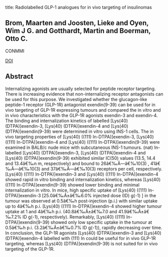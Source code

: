title: Radiolabelled GLP-1 analogues for in vivo targeting of insulinomas

## Brom, Maarten and Joosten, Lieke and Oyen, Wim J G. and Gotthardt, Martin and Boerman, Otto C.
CONMMI

<a href="https://doi.org/10.1002/cmmi.475">DOI</a>

## Abstract
Internalizing agonists are usually selected for peptide receptor targeting. There is increasing evidence that non-internalizing receptor antagonists can be used for this purpose. We investigated whether the glucagon-like peptide-1 receptor (GLP-1R) antagonist exendin(9-39) can be used for in vivo targeting of GLP-1R expressing tumours and compared the in vitro and in vivo characteristics with the GLP-1R agonists exendin-3 and exendin-4. The binding and internalization kinetics of labelled [Lys(40) (DTPA)]exendin-3, [Lys(40) (DTPA)]exendin-4 and [Lys(40) (DTPA)]exendin(9-39) were determined in vitro using INS-1 cells. The in vivo targeting properties of [Lys(40) ((111) In-DTPA)]exendin-3, [Lys(40) ((111) In-DTPA)]exendin-4 and [Lys(40) ((111) In-DTPA)]exendin(9-39) were examined in BALB/c nude mice with subcutaneous INS-1 tumours. (nat) In-labelled [Lys(40) (DTPA)]exendin-3, [Lys(40) (DTPA)]exendin-4 and [Lys(40) (DTPA)]exendin(9-39) exhibited similar IC(50) values (13.5, 14.4 and 13.4â€‰n m, respectively) and bound to 26â€‰Ã—â€‰10(3) , 41â€‰Ã—â€‰10(3) and 37â€‰Ã—â€‰10(3) receptors per cell, respectively. [Lys(40) ((111) In-DTPA)]exendin-3 and [Lys(40) ((111) In-DTPA)]exendin-4 showed rapid in vitro binding and internalization kinetics, whereas [Lys(40) ((111) In-DTPA)]exendin(9-39) showed lower binding and minimal internalization in vitro. In mice, high specific uptake of [Lys(40) ((111) In-DTPA)]exendin-3 [25.0â€‰Â±â€‰6.0% injected dose (ID) g(-1) ] in the tumour was observed at 0.5â€‰h post-injection (p.i.) with similar uptake up to 4â€‰h p.i. [Lys(40) ((111) In-DTPA)]exendin-4 showed higher tumour uptake at 1 and 4â€‰h p.i. (40.8â€‰Â±â€‰7.0 and 41.9â€‰Â±â€‰7.2% ID g(-1), respectively). Remarkably, [Lys(40) ((111) In-DTPA)]exendin(9-39) showed only low specific uptake in the tumour at 0.5â€‰h p.i. (3.2â€‰Â±â€‰0.7% ID g(-1)), rapidly decreasing over time. In conclusion, the GLP-1R agonists [Lys(40) (DTPA)]exendin-3 and [Lys(40) (DTPA)]exendin-4 labelled with (111) In could be useful for in vivo GLP-1R targeting, whereas [Lys(40) (DTPA)]exendin(9-39) is not suited for in vivo targeting of the GLP-1R.

